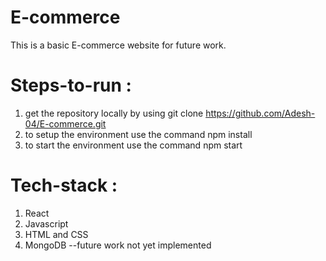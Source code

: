 # E-commerce

  This is a basic E-commerce website for future work.
  
# Steps-to-run :

  1. get the repository locally by using git clone https://github.com/Adesh-04/E-commerce.git
  2. to setup the environment use the command npm install
  3. to start the environment use the command npm start

# Tech-stack :

  1. React
  2. Javascript
  3. HTML and CSS
  4. MongoDB        --future work not yet implemented
